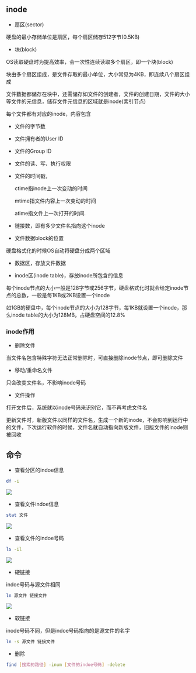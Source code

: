 <!--
 * @Description: 
 * @Version: 1.0
 * @Author: DaLao
 * @Email: dalao_li@163.com
 * @Date: 2021-03-11 11:44:56
 * @LastEditors: DaLao
 * @LastEditTime: 2022-01-05 15:20:03
-->

## inode

- 扇区(sector)

硬盘的最小存储单位是扇区，每个扇区储存512字节(0.5KB)

- 块(block)

OS读取硬盘时为提高效率，会一次性连续读取多个扇区，即一个块(block)

块由多个扇区组成，是文件存取的最小单位，大小常见为4KB，即连续八个扇区组成

文件数据都储存在块中，还需储存如文件的创建者，文件的创建日期，文件的大小等文件的元信息，储存文件元信息的区域就是inode(索引节点)

每个文件都有对应的inode，内容包含

- 文件的字节数

- 文件拥有者的User ID

- 文件的Group ID

- 文件的读、写、执行权限

- 文件的时间戳，

    ctime指inode上一次变动的时间
  
    mtime指文件内容上一次变动的时间
  
    atime指文件上一次打开的时间.

- 链接数，即有多少文件名指向这个inode

- 文件数据block的位置


硬盘格式化的时候OS自动将硬盘分成两个区域

- 数据区，存放文件数据

- inode区(inode table)，存放inode所包含的信息

每个inode节点的大小一般是128字节或256字节，硬盘格式化时就会给定inode节点的总数，一般是每1KB或2KB设置一个inode

如1GB的硬盘中，每个inode节点的大小为128字节，每1KB就设置一个inode，那么inode table的大小为128MB，占硬盘空间的12.8\%

### inode作用

- 删除文件

当文件名包含特殊字符无法正常删除时，可直接删除inode节点，即可删除文件

- 移动/重命名文件

只会改变文件名，不影响inode号码

- 文件操作

打开文件后，系统就以inode号码来识别它，而不再考虑文件名

更新文件时，新版文件以同样的文件名，生成一个新的inode，不会影响到运行中的文件，下次运行软件的时候，文件名就自动指向新版文件，旧版文件的inode则被回收

## 命令

- 查看分区的indoe信息
  
```sh
df -i
```
![](https://cdn.hurra.ltd/img/20211227232839.png)

- 查看文件indoe信息
  
```sh
stat 文件
```

![](https://cdn.hurra.ltd/img/20211227232930.png)

- 查看文件的indoe号码
  
```sh
ls -il
```
![](https://cdn.hurra.ltd/img/20211227233018.png)

- 硬链接
  
indoe号码与源文件相同

```sh
ln 源文件 链接文件
```
![](https://cdn.hurra.ltd/img/20211227234119.png)

- 软链接
  
inode号码不同，但是indoe号码指向的是源文件的名字

```sh
ln -s 源文件 链接文件
```

- 删除

```sh
find [搜索的路径] -inum [文件的indoe号码] -delete
```



